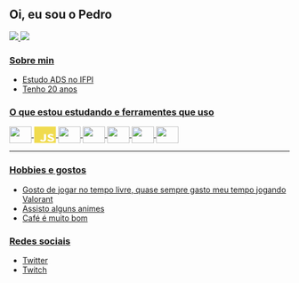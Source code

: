## Oi, eu sou o Pedro

<div align="left">
  <a href="https://github.com/Pedro-Baruch">
  <img height="180em" src="https://github-readme-stats.vercel.app/api?username=pedro-baruch&show_icons=true&theme=dark&include_all_commits=true&count_private=true"/>
  <img height="180em" src="https://github-readme-stats.vercel.app/api/top-langs/?username=pedro-baruch&layout=compact&langs_count=7&theme=dark"/> 
</div>

### Sobre min
- Estudo ADS no IFPI
- Tenho 20 anos

### O que estou estudando e ferramentes que uso

<div class="estudando-ferramentas">
   <img align="center" height="30" width="40" src="https://cdn.jsdelivr.net/gh/devicons/devicon/icons/cplusplus/cplusplus-original.svg" />
   <img align="center" height="30" width="40" src="https://raw.githubusercontent.com/devicons/devicon/master/icons/javascript/javascript-plain.svg">
   <img align="center" height="30" width="40" src="https://cdn.jsdelivr.net/gh/devicons/devicon/icons/typescript/typescript-original.svg">
   <img align="center" height="30" width="40" src="https://cdn.jsdelivr.net/gh/devicons/devicon/icons/html5/html5-original.svg">
   <img align="center" height="30" width="40" src="https://cdn.jsdelivr.net/gh/devicons/devicon/icons/css3/css3-original.svg">
   <img align="center" height="30" width="40" src="https://cdn.jsdelivr.net/gh/devicons/devicon/icons/react/react-original.svg"> 
   <img align="center" height="30" width="40" src="https://cdn.jsdelivr.net/gh/devicons/devicon/icons/vscode/vscode-original.svg">
</div><hr>

### Hobbies e gostos
- Gosto de jogar no tempo livre, quase sempre gasto meu tempo jogando Valorant
- Assisto alguns animes
- Café é muito bom

### Redes sociais
  - <a href="https://twitter.com/Kurorh">Twitter</a>
  - <a href="https://www.twitch.tv/kurorh">Twitch</a>
